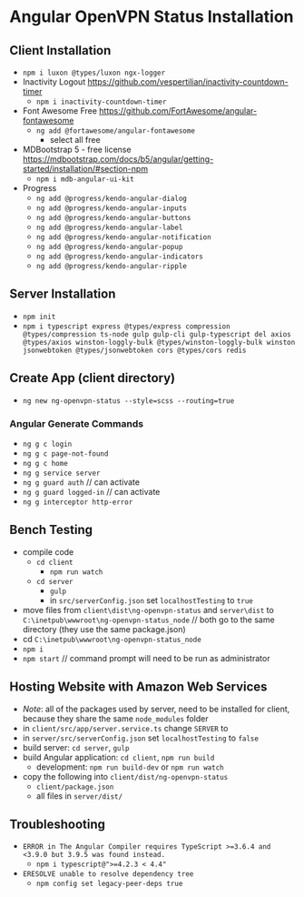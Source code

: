 # Angular OpenVPN Status Installation

## Client Installation

- `npm i luxon @types/luxon ngx-logger`
- Inactivity Logout <https://github.com/vespertilian/inactivity-countdown-timer>
  - `npm i inactivity-countdown-timer`
- Font Awesome Free <https://github.com/FortAwesome/angular-fontawesome>
  - `ng add @fortawesome/angular-fontawesome`
    - select all free
- MDBootstrap 5 - free license <https://mdbootstrap.com/docs/b5/angular/getting-started/installation/#section-npm>
  - `npm i mdb-angular-ui-kit`
- Progress
  - `ng add @progress/kendo-angular-dialog`
  - `ng add @progress/kendo-angular-inputs`
  - `ng add @progress/kendo-angular-buttons`
  - `ng add @progress/kendo-angular-label`
  - `ng add @progress/kendo-angular-notification`
  - `ng add @progress/kendo-angular-popup`
  - `ng add @progress/kendo-angular-indicators`
  - `ng add @progress/kendo-angular-ripple`

## Server Installation

- `npm init`
- `npm i typescript express @types/express compression @types/compression ts-node gulp gulp-cli gulp-typescript del axios @types/axios winston-loggly-bulk @types/winston-loggly-bulk winston jsonwebtoken @types/jsonwebtoken cors @types/cors redis`

## Create App (client directory)

- `ng new ng-openvpn-status --style=scss --routing=true`

### Angular Generate Commands

- `ng g c login`
- `ng g c page-not-found`
- `ng g c home`
- `ng g service server`
- `ng g guard auth` // can activate
- `ng g guard logged-in`  // can activate
- `ng g interceptor http-error`

## Bench Testing

- compile code
  - `cd client`
    - `npm run watch`
  - `cd server`
    - `gulp`
    - in `src/serverConfig.json` set `localhostTesting` to `true`
- move files from `client\dist\ng-openvpn-status` and `server\dist` to `C:\inetpub\wwwroot\ng-openvpn-status_node` // both go to the same directory (they use the same package.json)
- cd `C:\inetpub\wwwroot\ng-openvpn-status_node`
- `npm i`
- `npm start` // command prompt will need to be run as administrator

## Hosting Website with Amazon Web Services

- *Note*: all of the packages used by server, need to be installed for client, because they share the same `node_modules` folder
- in `client/src/app/server.service.ts` change `SERVER`  to
- in `server/src/serverConfig.json` set `localhostTesting` to `false`
- build server: `cd server`, `gulp`
- build Angular application: `cd client`, `npm run build`
  - development: `npm run build-dev` or `npm run watch`
- copy the following into `client/dist/ng-openvpn-status`
  - `client/package.json`
  - all files in `server/dist/`

## Troubleshooting

- `ERROR in The Angular Compiler requires TypeScript >=3.6.4 and <3.9.0 but 3.9.5 was found instead.`
  - `npm i typescript@">=4.2.3 < 4.4"`
- `ERESOLVE unable to resolve dependency tree`
  - `npm config set legacy-peer-deps true`
